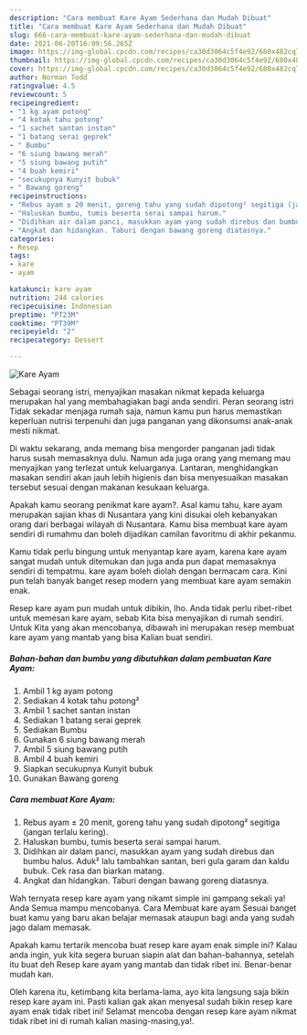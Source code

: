 ```yaml
---
description: "Cara membuat Kare Ayam Sederhana dan Mudah Dibuat"
title: "Cara membuat Kare Ayam Sederhana dan Mudah Dibuat"
slug: 666-cara-membuat-kare-ayam-sederhana-dan-mudah-dibuat
date: 2021-06-20T16:09:56.265Z
image: https://img-global.cpcdn.com/recipes/ca30d3064c5f4e92/680x482cq70/kare-ayam-foto-resep-utama.jpg
thumbnail: https://img-global.cpcdn.com/recipes/ca30d3064c5f4e92/680x482cq70/kare-ayam-foto-resep-utama.jpg
cover: https://img-global.cpcdn.com/recipes/ca30d3064c5f4e92/680x482cq70/kare-ayam-foto-resep-utama.jpg
author: Norman Todd
ratingvalue: 4.5
reviewcount: 5
recipeingredient:
- "1 kg ayam potong"
- "4 kotak tahu potong"
- "1 sachet santan instan"
- "1 batang serai geprek"
- " Bumbu"
- "6 siung bawang merah"
- "5 siung bawang putih"
- "4 buah kemiri"
- "secukupnya Kunyit bubuk"
- " Bawang goreng"
recipeinstructions:
- "Rebus ayam ± 20 menit, goreng tahu yang sudah dipotong² segitiga (jangan terlalu kering)."
- "Haluskan bumbu, tumis beserta serai sampai harum."
- "Didihkan air dalam panci, masukkan ayam yang sudah direbus dan bumbu halus. Aduk² lalu tambahkan santan, beri gula garam dan kaldu bubuk. Cek rasa dan biarkan matang."
- "Angkat dan hidangkan. Taburi dengan bawang goreng diatasnya."
categories:
- Resep
tags:
- kare
- ayam

katakunci: kare ayam 
nutrition: 244 calories
recipecuisine: Indonesian
preptime: "PT23M"
cooktime: "PT39M"
recipeyield: "2"
recipecategory: Dessert

---
```



![Kare Ayam](https://img-global.cpcdn.com/recipes/ca30d3064c5f4e92/680x482cq70/kare-ayam-foto-resep-utama.jpg)

Sebagai seorang istri, menyajikan masakan nikmat kepada keluarga merupakan hal yang membahagiakan bagi anda sendiri. Peran seorang istri Tidak sekadar menjaga rumah saja, namun kamu pun harus memastikan keperluan nutrisi terpenuhi dan juga panganan yang dikonsumsi anak-anak mesti nikmat.

Di waktu  sekarang, anda memang bisa mengorder panganan jadi tidak harus susah memasaknya dulu. Namun ada juga orang yang memang mau menyajikan yang terlezat untuk keluarganya. Lantaran, menghidangkan masakan sendiri akan jauh lebih higienis dan bisa menyesuaikan masakan tersebut sesuai dengan makanan kesukaan keluarga. 



Apakah kamu seorang penikmat kare ayam?. Asal kamu tahu, kare ayam merupakan sajian khas di Nusantara yang kini disukai oleh kebanyakan orang dari berbagai wilayah di Nusantara. Kamu bisa membuat kare ayam sendiri di rumahmu dan boleh dijadikan camilan favoritmu di akhir pekanmu.

Kamu tidak perlu bingung untuk menyantap kare ayam, karena kare ayam sangat mudah untuk ditemukan dan juga anda pun dapat memasaknya sendiri di tempatmu. kare ayam boleh diolah dengan bermacam cara. Kini pun telah banyak banget resep modern yang membuat kare ayam semakin enak.

Resep kare ayam pun mudah untuk dibikin, lho. Anda tidak perlu ribet-ribet untuk memesan kare ayam, sebab Kita bisa menyajikan di rumah sendiri. Untuk Kita yang akan mencobanya, dibawah ini merupakan resep membuat kare ayam yang mantab yang bisa Kalian buat sendiri.

<!--inarticleads1-->

##### Bahan-bahan dan bumbu yang dibutuhkan dalam pembuatan Kare Ayam:

1. Ambil 1 kg ayam potong
1. Sediakan 4 kotak tahu potong²
1. Ambil 1 sachet santan instan
1. Sediakan 1 batang serai geprek
1. Sediakan  Bumbu
1. Gunakan 6 siung bawang merah
1. Ambil 5 siung bawang putih
1. Ambil 4 buah kemiri
1. Siapkan secukupnya Kunyit bubuk
1. Gunakan  Bawang goreng




<!--inarticleads2-->

##### Cara membuat Kare Ayam:

1. Rebus ayam ± 20 menit, goreng tahu yang sudah dipotong² segitiga (jangan terlalu kering).
1. Haluskan bumbu, tumis beserta serai sampai harum.
1. Didihkan air dalam panci, masukkan ayam yang sudah direbus dan bumbu halus. Aduk² lalu tambahkan santan, beri gula garam dan kaldu bubuk. Cek rasa dan biarkan matang.
1. Angkat dan hidangkan. Taburi dengan bawang goreng diatasnya.




Wah ternyata resep kare ayam yang nikamt simple ini gampang sekali ya! Anda Semua mampu mencobanya. Cara Membuat kare ayam Sesuai banget buat kamu yang baru akan belajar memasak ataupun bagi anda yang sudah jago dalam memasak.

Apakah kamu tertarik mencoba buat resep kare ayam enak simple ini? Kalau anda ingin, yuk kita segera buruan siapin alat dan bahan-bahannya, setelah itu buat deh Resep kare ayam yang mantab dan tidak ribet ini. Benar-benar mudah kan. 

Oleh karena itu, ketimbang kita berlama-lama, ayo kita langsung saja bikin resep kare ayam ini. Pasti kalian gak akan menyesal sudah bikin resep kare ayam enak tidak ribet ini! Selamat mencoba dengan resep kare ayam nikmat tidak ribet ini di rumah kalian masing-masing,ya!.

